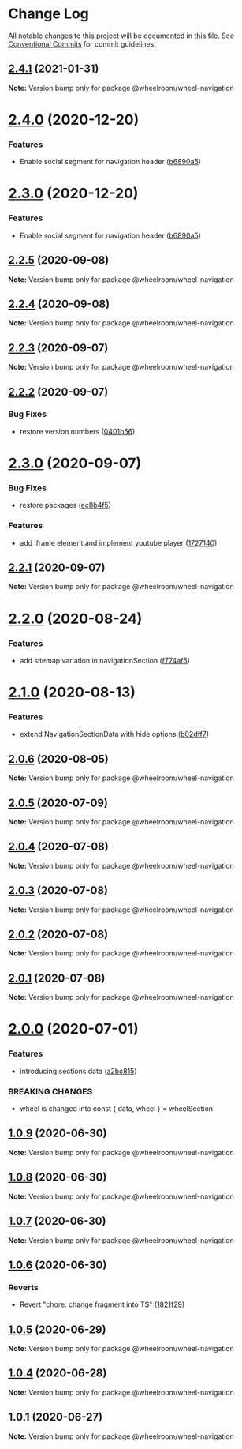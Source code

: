 # Change Log

All notable changes to this project will be documented in this file.
See [Conventional Commits](https://conventionalcommits.org) for commit guidelines.

## [2.4.1](https://github.com/wheelroom/wheelroom/compare/@wheelroom/wheel-navigation@2.4.0...@wheelroom/wheel-navigation@2.4.1) (2021-01-31)

**Note:** Version bump only for package @wheelroom/wheel-navigation





# [2.4.0](https://github.com/wheelroom/wheelroom/compare/@wheelroom/wheel-navigation@2.2.5...@wheelroom/wheel-navigation@2.4.0) (2020-12-20)


### Features

* Enable social segment for navigation header ([b6890a5](https://github.com/wheelroom/wheelroom/commit/b6890a564040d5e51c2703d8681d1450f24e9555))





# [2.3.0](https://github.com/wheelroom/wheelroom/compare/@wheelroom/wheel-navigation@2.2.5...@wheelroom/wheel-navigation@2.3.0) (2020-12-20)


### Features

* Enable social segment for navigation header ([b6890a5](https://github.com/wheelroom/wheelroom/commit/b6890a564040d5e51c2703d8681d1450f24e9555))





## [2.2.5](https://github.com/wheelroom/wheelroom/compare/@wheelroom/wheel-navigation@2.2.4...@wheelroom/wheel-navigation@2.2.5) (2020-09-08)

**Note:** Version bump only for package @wheelroom/wheel-navigation





## [2.2.4](https://github.com/wheelroom/wheelroom/compare/@wheelroom/wheel-navigation@2.2.3...@wheelroom/wheel-navigation@2.2.4) (2020-09-08)

**Note:** Version bump only for package @wheelroom/wheel-navigation





## [2.2.3](https://github.com/wheelroom/wheelroom/compare/@wheelroom/wheel-navigation@2.2.2...@wheelroom/wheel-navigation@2.2.3) (2020-09-07)

**Note:** Version bump only for package @wheelroom/wheel-navigation





## [2.2.2](https://github.com/wheelroom/wheelroom/compare/@wheelroom/wheel-navigation@2.3.0...@wheelroom/wheel-navigation@2.2.2) (2020-09-07)


### Bug Fixes

* restore version numbers ([0401b56](https://github.com/wheelroom/wheelroom/commit/0401b5614780cead6309febf9f02ff8035659708))





# [2.3.0](https://github.com/wheelroom/wheelroom/compare/@wheelroom/wheel-navigation@2.2.1...@wheelroom/wheel-navigation@2.3.0) (2020-09-07)


### Bug Fixes

* restore packages ([ec8b4f5](https://github.com/wheelroom/wheelroom/commit/ec8b4f5e3c4bff8edc4a20880b809d73d5b718c6))


### Features

* add iframe element and implement youtube player ([1727140](https://github.com/wheelroom/wheelroom/commit/17271403074806257f14449a67486230d1628bbd))





## [2.2.1](https://github.com/wheelroom/wheelroom/compare/@wheelroom/wheel-navigation@2.2.0...@wheelroom/wheel-navigation@2.2.1) (2020-09-07)

**Note:** Version bump only for package @wheelroom/wheel-navigation





# [2.2.0](https://github.com/wheelroom/wheelroom/compare/@wheelroom/wheel-navigation@2.1.0...@wheelroom/wheel-navigation@2.2.0) (2020-08-24)


### Features

* add sitemap variation in navigationSection ([f774af5](https://github.com/wheelroom/wheelroom/commit/f774af562c3c21dfc15571f5b35cf73c056cfbdb))





# [2.1.0](https://github.com/wheelroom/wheelroom/compare/@wheelroom/wheel-navigation@2.0.6...@wheelroom/wheel-navigation@2.1.0) (2020-08-13)


### Features

* extend NavigationSectionData with hide options ([b02dff7](https://github.com/wheelroom/wheelroom/commit/b02dff73c26fee42b3135a9cd69777cab0d31942))





## [2.0.6](https://github.com/wheelroom/wheelroom/compare/@wheelroom/wheel-navigation@2.0.5...@wheelroom/wheel-navigation@2.0.6) (2020-08-05)

**Note:** Version bump only for package @wheelroom/wheel-navigation





## [2.0.5](https://github.com/wheelroom/wheelroom/compare/@wheelroom/wheel-navigation@2.0.4...@wheelroom/wheel-navigation@2.0.5) (2020-07-09)

**Note:** Version bump only for package @wheelroom/wheel-navigation





## [2.0.4](https://github.com/wheelroom/wheelroom/compare/@wheelroom/wheel-navigation@2.0.3...@wheelroom/wheel-navigation@2.0.4) (2020-07-08)

**Note:** Version bump only for package @wheelroom/wheel-navigation





## [2.0.3](https://github.com/wheelroom/wheelroom/compare/@wheelroom/wheel-navigation@2.0.2...@wheelroom/wheel-navigation@2.0.3) (2020-07-08)

**Note:** Version bump only for package @wheelroom/wheel-navigation





## [2.0.2](https://github.com/wheelroom/wheelroom/compare/@wheelroom/wheel-navigation@2.0.1...@wheelroom/wheel-navigation@2.0.2) (2020-07-08)

**Note:** Version bump only for package @wheelroom/wheel-navigation





## [2.0.1](https://github.com/wheelroom/wheelroom/compare/@wheelroom/wheel-navigation@2.0.0...@wheelroom/wheel-navigation@2.0.1) (2020-07-08)

**Note:** Version bump only for package @wheelroom/wheel-navigation





# [2.0.0](https://github.com/wheelroom/wheelroom/compare/@wheelroom/wheel-navigation@1.0.9...@wheelroom/wheel-navigation@2.0.0) (2020-07-01)


### Features

* introducing sections data ([a2bc815](https://github.com/wheelroom/wheelroom/commit/a2bc8156909f859215ff528a03e2af7ed9248359))


### BREAKING CHANGES

* wheel is changed into const { data, wheel } = wheelSection





## [1.0.9](https://github.com/wheelroom/wheelroom/compare/@wheelroom/wheel-navigation@1.0.8...@wheelroom/wheel-navigation@1.0.9) (2020-06-30)

**Note:** Version bump only for package @wheelroom/wheel-navigation





## [1.0.8](https://github.com/wheelroom/wheelroom/compare/@wheelroom/wheel-navigation@1.0.7...@wheelroom/wheel-navigation@1.0.8) (2020-06-30)

**Note:** Version bump only for package @wheelroom/wheel-navigation





## [1.0.7](https://github.com/wheelroom/wheelroom/compare/@wheelroom/wheel-navigation@1.0.6...@wheelroom/wheel-navigation@1.0.7) (2020-06-30)

**Note:** Version bump only for package @wheelroom/wheel-navigation





## [1.0.6](https://github.com/wheelroom/wheelroom/compare/@wheelroom/wheel-navigation@1.0.5...@wheelroom/wheel-navigation@1.0.6) (2020-06-30)


### Reverts

* Revert "chore: change fragment into TS" ([1821f29](https://github.com/wheelroom/wheelroom/commit/1821f2940ac9e11ab9cb99c8d3db25df2dfebe47))





## [1.0.5](https://github.com/wheelroom/wheelroom/compare/@wheelroom/wheel-navigation@1.0.4...@wheelroom/wheel-navigation@1.0.5) (2020-06-29)

**Note:** Version bump only for package @wheelroom/wheel-navigation





## [1.0.4](https://github.com/wheelroom/wheelroom/compare/@wheelroom/wheel-navigation@1.0.1...@wheelroom/wheel-navigation@1.0.4) (2020-06-28)

**Note:** Version bump only for package @wheelroom/wheel-navigation





## 1.0.1 (2020-06-27)

**Note:** Version bump only for package @wheelroom/wheel-navigation
